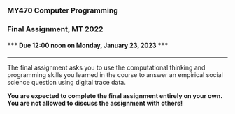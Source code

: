 ### MY470 Computer Programming

### Final Assignment, MT 2022

#### \*\*\* Due 12:00 noon on Monday, January 23, 2023 \*\*\*

---

The final assignment asks you to use the computational thinking and programming skills you learned in the course to answer an empirical social science question using digital trace data.

**You are expected to complete the final assignment entirely on your own. You are not allowed to discuss the assignment with others!**

